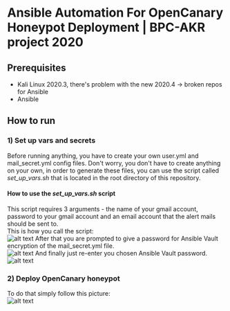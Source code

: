 # Ansible Automation For OpenCanary Honeypot Deployment | BPC-AKR project 2020

## Prerequisites
* Kali Linux 2020.3, there's problem with the new 2020.4 -> broken repos for Ansible
* Ansible

## How to run
### 1) Set up vars and secrets
Before running anything, you have to create your own user.yml and mail_secret.yml config files. Don't worry, you don't have to create anything on your own, in order to generate these files, you can use the script called *set_up_vars.sh* that is located in the root directory of this repository. </br>
#### How to use the *set_up_vars.sh* script
This script requires 3 arguments - the name of your gmail account, password to your gmail account and an email account that the alert mails should be sent to. </br>
This is how you call the script: </br>
![alt text](https://imgur.com/DOtOrXL)
After that you are prompted to give a password for Ansible Vault encryption of the mail_secret.yml file. </br>
![alt text](https://imgur.com/n4Iml58)
And finally just re-enter you chosen Ansible Vault password. </br>
![alt text](https://imgur.com/cIkAkll)
### 2) Deploy OpenCanary honeypot
To do that simply follow this picture: </br>
![alt text](https://imgur.com/dEUOAJQ)
